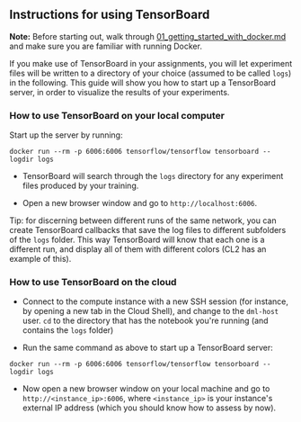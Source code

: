 ## Instructions for using TensorBoard
**Note:** Before starting out, walk through [01_getting_started_with_docker.md](01_getting_started_with_docker.md) and make sure you are familiar with running Docker.

If you make use of TensorBoard in your assignments, you will let experiment files will be written to a directory of your choice (assumed to be called `logs`) in the following. This guide will show you how to start up a TensorBoard server, in order to visualize the results of your experiments.

### How to use TensorBoard on your local computer
Start up the server by running:
```
docker run --rm -p 6006:6006 tensorflow/tensorflow tensorboard --logdir logs
```
- TensorBoard will search through the `logs` directory for any experiment files produced by your training.

- Open a new browser window and go to `http://localhost:6006`.

Tip: for discerning between different runs of the same network, you can create TensorBoard callbacks that save the log files to different subfolders of the `logs` folder. This way TensorBoard will know that each one is a different run, and display all of them with different colors (CL2 has an example of this).

### How to use TensorBoard on the cloud
- Connect to the compute instance with a new SSH session (for instance, by opening a new tab in the Cloud Shell), and change to the `dml-host` user. `cd` to the directory that has the notebook you're running (and contains the `logs` folder)

- Run the same command as above to start up a TensorBoard server:
```
docker run --rm -p 6006:6006 tensorflow/tensorflow tensorboard --logdir logs
```

- Now open a new browser window on your local machine and go to `http://<instance_ip>:6006`, where `<instance_ip>` is your instance's external IP address (which you should know how to assess by now).

